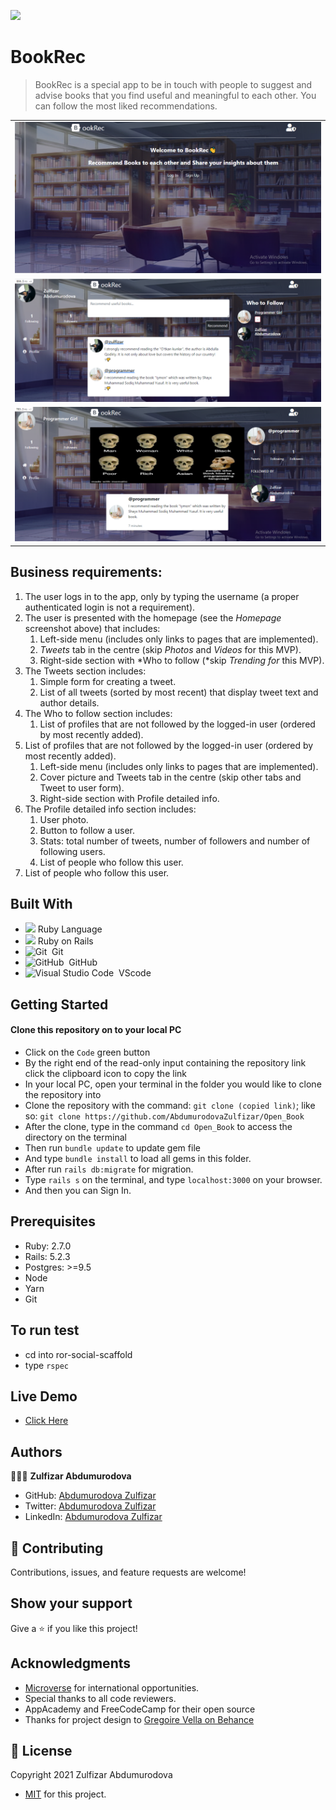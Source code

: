 ![](https://img.shields.io/badge/Microverse-blueviolet)

# BookRec

> BookRec is a special app to be in touch with people to suggest and advise books that you find useful and meaningful to each other. You can follow the most liked recommendations.
<table>
<tr><td> <img src="./app/assets/images/login_page.PNG" alt="Example" style="width: 100%;"> </td></tr>
<tr><td> <img src="./app/assets/images/opinion.PNG" alt="Example" style="width: 100%;"> </td></tr>
<tr><td> <img src="./app/assets/images/profile.PNG" alt="Example" style="width: 100%;"> </td></tr>
   
</table>

## Business requirements:
1. The user logs in to the app, only by typing the username (a proper authenticated login is not a requirement).
2. The user is presented with the homepage (see the *Homepage* screenshot above) that includes:
    1. Left-side menu (includes only links to pages that are implemented).
    2. *Tweets* tab in the centre (skip *Photos* and *Videos* for this MVP).
    3. Right-side section with *Who to follow (*skip *Trending for* this MVP).
3. The Tweets section includes:
    1. Simple form for creating a tweet.
    2. List of all tweets (sorted by most recent) that display tweet text and author details.
4. The Who to follow section includes:
    1. List of profiles that are not followed by the logged-in user (ordered by most recently added).
5. List of profiles that are not followed by the logged-in user (ordered by most recently added).
    1. Left-side menu (includes only links to pages that are implemented).
    2. Cover picture and Tweets tab in the centre (skip other tabs and Tweet to user form).
    3. Right-side section with Profile detailed info.
6. The Profile detailed info section includes:
    1. User photo.
    2. Button to follow a user.
    3. Stats: total number of tweets, number of followers and number of following users.
    4. List of people who follow this user.
7. List of people who follow this user.

## Built With

- <code><img height="20" src="https://www.ruby-lang.org/images/header-ruby-logo.png"></code> Ruby Language <br>
-  <code><img height="20" src="https://rubyonrails.org/images/rails-logo.svg"></code> Ruby on Rails <br>
- ![Git](https://img.shields.io/badge/-Git-05122A?style=flat&logo=git)&nbsp; Git<br>
- ![GitHub](https://img.shields.io/badge/-GitHub-05122A?style=flat&logo=github)&nbsp; GitHub<br>
- ![Visual Studio Code](https://img.shields.io/badge/-Visual%20Studio%20Code-05122A?style=flat&logo=visual-studio-code&logoColor=007ACC)&nbsp; VScode

## Getting Started

#### Clone this repository on to your local PC

- Click on the `Code` green button
- By the right end of the read-only input containing the repository link click the clipboard icon to copy the link
- In your local PC, open your terminal in the folder you would like to clone the repository into
- Clone the repository with the command: `git clone (copied link)`; like so: `git clone https://github.com/AbdumurodovaZulfizar/Open_Book`
- After the clone, type in the command `cd Open_Book` to access the directory on the terminal
- Then run `bundle update` to update gem file
- And type `bundle install` to load all gems in this folder.
- After run `rails db:migrate` for migration.
- Type `rails s` on the terminal, and type `localhost:3000` on your browser.
- And then you can Sign In.

## Prerequisites
- Ruby: 2.7.0
- Rails: 5.2.3 
- Postgres: >=9.5
- Node
- Yarn
- Git

## To run test
- cd into ror-social-scaffold
- type `rspec`

## Live Demo

- [Click Here](https://greve-chaise-09553.herokuapp.com/)

## Authors

👩🏻‍💼 **Zulfizar Abdumurodova**

- GitHub: [Abdumurodova Zulfizar](https://github.com/AbdumurodovaZulfizar)
- Twitter: [Abdumurodova Zulfizar](https://twitter.com/Zulfiza70357085)
- LinkedIn: [Abdumurodova Zulfizar](https://www.linkedin.com/in/zulfizar-abdumurodova-a61527206/)

## 🤝 Contributing

Contributions, issues, and feature requests are welcome!


## Show your support

Give a ⭐️ if you like this project!

## Acknowledgments

- [Microverse](https://www.microverse.org/) for international opportunities.
- Special thanks to all code reviewers.
- AppAcademy and FreeCodeCamp for their open source
- Thanks for project design to [Gregoire Vella on Behance](https://www.behance.net/gregoirevella)

## 📝 License

Copyright 2021 Zulfizar Abdumurodova
- [MIT](https://github.com/AbdumurodovaZulfizar/Open_Book/blob/build_app/LICENSE) for this project.

